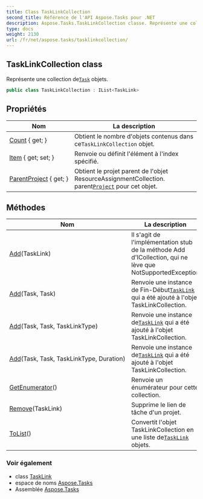 ```yaml
---
title: Class TaskLinkCollection
second_title: Référence de l'API Aspose.Tasks pour .NET
description: Aspose.Tasks.TaskLinkCollection classe. Représente une collection deTask objets.
type: docs
weight: 2130
url: /fr/net/aspose.tasks/tasklinkcollection/
---
```

## TaskLinkCollection class

Représente une collection de[`Task`](../task/) objets.

```csharp
public class TaskLinkCollection : IList<TaskLink>
```

## Propriétés

| Nom | La description |
| --- | --- |
| [Count](../../aspose.tasks/tasklinkcollection/count/) { get; } | Obtient le nombre d'objets contenus dans ce`TaskLinkCollection` objet. |
| [Item](../../aspose.tasks/tasklinkcollection/item/) { get; set; } | Renvoie ou définit l'élément à l'index spécifié. |
| [ParentProject](../../aspose.tasks/tasklinkcollection/parentproject/) { get; } | Obtient le projet parent de l'objet ResourceAssignmentCollection.  parent[`Project`](../project/) pour cet objet. |

## Méthodes

| Nom | La description |
| --- | --- |
| [Add](../../aspose.tasks/tasklinkcollection/add/#add_3)(TaskLink) | Il s'agit de l'implémentation stub de la méthode Add d'ICollection, qui ne lève que NotSupportedException |
| [Add](../../aspose.tasks/tasklinkcollection/add/#add)(Task, Task) | Renvoie une instance de Fin-Début[`TaskLink`](../tasklink/) qui a été ajouté à l'objet TaskLinkCollection. |
| [Add](../../aspose.tasks/tasklinkcollection/add/#add_1)(Task, Task, TaskLinkType) | Renvoie une instance de[`TaskLink`](../tasklink/) qui a été ajouté à l'objet TaskLinkCollection. |
| [Add](../../aspose.tasks/tasklinkcollection/add/#add_2)(Task, Task, TaskLinkType, Duration) | Renvoie une instance de[`TaskLink`](../tasklink/) qui a été ajouté à l'objet TaskLinkCollection. |
| [GetEnumerator](../../aspose.tasks/tasklinkcollection/getenumerator/)() | Renvoie un énumérateur pour cette collection. |
| [Remove](../../aspose.tasks/tasklinkcollection/remove/)(TaskLink) | Supprime le lien de tâche d'un projet. |
| [ToList](../../aspose.tasks/tasklinkcollection/tolist/)() | Convertit l'objet TaskLinkCollection en une liste de[`TaskLink`](../tasklink/) objets. |

### Voir également

* class [TaskLink](../tasklink/)
* espace de noms [Aspose.Tasks](../../aspose.tasks/)
* Assemblée [Aspose.Tasks](../../)


